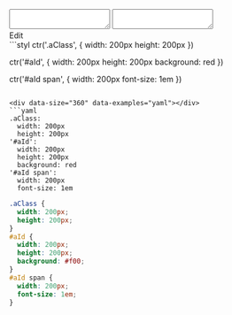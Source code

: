 <div data-size="360" class="code-cont" data-example="declarative-invocation">
    <div class="code">
        <div class="code-wrap">
            <textarea id="stylus"></textarea>
            <textarea id="css"></textarea>
            <div class="edit-code">
                <span>Edit</span>
            </div>
        </div>
    </div>
</div>

<div data-size="360" data-examples="stylus"></div>
```styl
ctr('.aClass', {
  width: 200px
  height: 200px
})

ctr('#aId', {
  width: 200px
  height: 200px
  background: red
})

ctr('#aId span', {
  width: 200px
  font-size: 1em
})
```

<div data-size="360" data-examples="yaml"></div>
```yaml
.aClass:
  width: 200px
  height: 200px
'#aId':
  width: 200px
  height: 200px
  background: red
'#aId span':
  width: 200px
  font-size: 1em
```

```css
.aClass {
  width: 200px;
  height: 200px;
}
#aId {
  width: 200px;
  height: 200px;
  background: #f00;
}
#aId span {
  width: 200px;
  font-size: 1em;
}
```
<div class="cf"></div>
